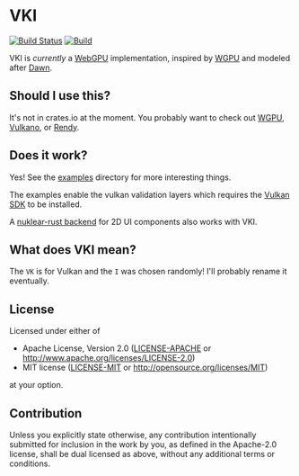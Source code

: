 # VKI

[![Build Status](https://dev.azure.com/aloucks/aloucks/_apis/build/status/aloucks.vki?branchName=master)](https://dev.azure.com/aloucks/aloucks/_build/latest?definitionId=1&branchName=master)
[![Build](https://github.com/aloucks/vki/workflows/Build/badge.svg)](https://github.com/aloucks/vki/actions?query=workflow%3ABuild)

VKI is _currently_ a [WebGPU](https://github.com/gpuweb/gpuweb)
implementation, inspired by [WGPU](https://github.com/gfx-rs/wgpu) and
modeled after [Dawn](https://dawn.googlesource.com/dawn).

## Should I use this?

It's not in crates.io at the moment. You probably want to check out
[WGPU](https://github.com/gfx-rs/wgpu-rs),
[Vulkano](https://github.com/vulkano-rs/vulkano), or
[Rendy](https://github.com/amethyst/rendy).

## Does it work?

Yes! See the [examples](examples) directory for more interesting things.

The examples enable the vulkan validation layers which requires the
[Vulkan SDK](https://www.lunarg.com/vulkan-sdk/) to be installed.

A [nuklear-rust backend](https://github.com/aloucks/nuklear-test) for 2D
UI components also works with VKI.

## What does VKI mean?

The `VK` is for Vulkan and the `I` was chosen randomly! I'll probably
rename it eventually.

## License

Licensed under either of

 * Apache License, Version 2.0
   ([LICENSE-APACHE](LICENSE-APACHE) or http://www.apache.org/licenses/LICENSE-2.0)
 * MIT license
   ([LICENSE-MIT](LICENSE-MIT) or http://opensource.org/licenses/MIT)

at your option.

## Contribution

Unless you explicitly state otherwise, any contribution intentionally submitted
for inclusion in the work by you, as defined in the Apache-2.0 license, shall be
dual licensed as above, without any additional terms or conditions.